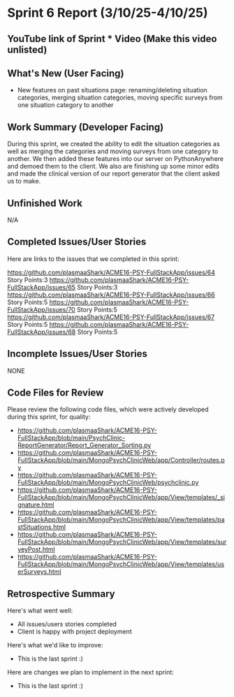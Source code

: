 # Sprint 6 Report (3/10/25-4/10/25)

## YouTube link of Sprint * Video (Make this video unlisted)

## What's New (User Facing)
 * New features on past situations page: renaming/deleting situation categories, merging situation categories, moving specific surveys from one situation category to another

## Work Summary (Developer Facing)
During this sprint, we created the ability to edit the situation categories as well as merging the categories and moving surveys from one category to another. We then added these features into our server on PythonAnywhere and demoed them to the client. We also are finishing up some minor edits and made the clinical version of our report generator that the client asked us to make.

## Unfinished Work
N/A

## Completed Issues/User Stories
Here are links to the issues that we completed in this sprint:

https://github.com/plasmaaShark/ACME16-PSY-FullStackApp/issues/64    Story Points:3
https://github.com/plasmaaShark/ACME16-PSY-FullStackApp/issues/65    Story Points:3
https://github.com/plasmaaShark/ACME16-PSY-FullStackApp/issues/66    Story Points:5
https://github.com/plasmaaShark/ACME16-PSY-FullStackApp/issues/70    Story Points:5
https://github.com/plasmaaShark/ACME16-PSY-FullStackApp/issues/67    Story Points:5
https://github.com/plasmaaShark/ACME16-PSY-FullStackApp/issues/68    Story Points:5

## Incomplete Issues/User Stories
NONE
  
## Code Files for Review
Please review the following code files, which were actively developed during this sprint, for quality:
 * https://github.com/plasmaaShark/ACME16-PSY-FullStackApp/blob/main/PsychClinic-ReportGenerator/Report_Generator_Sorting.py
 * https://github.com/plasmaaShark/ACME16-PSY-FullStackApp/blob/main/MongoPsychClinicWeb/app/Controller/routes.py
 * https://github.com/plasmaaShark/ACME16-PSY-FullStackApp/blob/main/MongoPsychClinicWeb/psychclinic.py
 * https://github.com/plasmaaShark/ACME16-PSY-FullStackApp/blob/main/MongoPsychClinicWeb/app/View/templates/_signature.html
 * https://github.com/plasmaaShark/ACME16-PSY-FullStackApp/blob/main/MongoPsychClinicWeb/app/View/templates/pastSituations.html
 * https://github.com/plasmaaShark/ACME16-PSY-FullStackApp/blob/main/MongoPsychClinicWeb/app/View/templates/surveyPost.html
 * https://github.com/plasmaaShark/ACME16-PSY-FullStackApp/blob/main/MongoPsychClinicWeb/app/View/templates/userSurveys.html
 
## Retrospective Summary
Here's what went well:
  * All issues/users stories completed
  * Client is happy with project deployment
 
Here's what we'd like to improve:
   * This is the last sprint :)
  
Here are changes we plan to implement in the next sprint:
   * This is the last sprint :)
